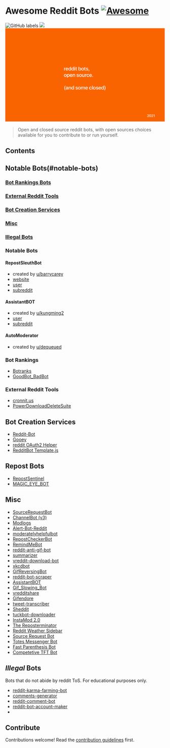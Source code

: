 # Awesome Reddit Bots [![Awesome](https://awesome.re/badge.svg)](https://awesome.re)
![GitHub labels](https://img.shields.io/github/labels/huckingfoes/awesome-reddit-bots/help%20wanted?style=flat-square)
![](https://img.shields.io/github/last-commit/huckingfoes/awesome-reddit-bots)
![alt text](https://raw.githubusercontent.com/huckingfoes/awesome-reddit-bots/master/aa.png)


> Open and closed source reddit bots, with open sources choices available for you to contribute to or run yourself.


## Contents
## Notable Bots(#notable-bots)
### [Bot Rankings Bots](#bot-rankings)
### [External Reddit Tools](#external-reddit-tools)
### [Bot Creation Services](#bot-creation-services)
### [Misc](#misc)
### [Illegal Bots](#illegal-bots)

### Notable Bots
#### RepostSleuthBot
- created by [u/barrycarey](https://reddit.com/u/barrycarey)
- [website](https://repostsleuth.com) 
- [user](https://reddit.com/u/repostsleuthbot)
- [subreddit](https://reddit.com/r/repostsleuthbot)
#### AssistantBOT
- created by [u/kungming2](https://reddit.com/u/kungming2)
- [user](https://reddit.com/u/assistantbot)
- [subreddit](https://reddit.com/r/assistantbot)
#### AutoModerator
- created by [u/dequeued](https://reddit.com/u/dequeued)

### Bot Rankings
- [Botranks](https://github.com/Brandawg93/Botranks)
- [GoodBot_BadBot](https://github.com/woodske/GoodBot_BadBot)

### External Reddit Tools
- [cronnit.us](https://github.com/krisives/cronnit.us)
- [PowerDownloadDeleteSuite](https://github.com/j0be/PowerDeleteSuite)

## Bot Creation Services
- [Reddit-Bot](https://github.com/kylelobo/Reddit-Bot)
- [Gooey](https://github.com/GooeyBot/Gooey)
- [reddit OAuth2 Helper](https://github.com/not-an-aardvark/reddit-oauth-helper)
- [RedditBot Template.js](https://github.com/web-temps/RedditBot-TemplateJS)


## Repost Bots
- [RepostSentinel](https://github.com/korbendallas-reddit/RepostSentinel)
- [MAGIC_EYE_BOT](https://github.com/downfromthetrees/the_magic_eye)


## Misc
- [SourceRequestBot](https://github.com/AkitotheExiled/SourceRequestBot)
- [ChannelBot (v3)](https://github.com/Thomas-X/channelbot-3)
- [Modlogs](https://github.com/vitosamson/modlogs)
- [Alert-Bot-Reddit](https://github.com/tylerbrockett/Alert-Bot-Reddit)
- [moderatelyhelpfulbot](https://github.com/antidense/moderatelyhelpfulbot)
- [RepostCheckerBot](https://github.com/A1igator/RepostCheckerBot)
- [RemindMeBot](https://github.com/Watchful1/RemindMeBot)
- [reddit-anti-gif-bot](https://github.com/wasdennnoch/reddit-anti-gif-bot)
- [summarizer](https://github.com/PhantomInsights/summarizer)
- [vreddit-download-bot](https://github.com/JohannesPertl/vreddit-download-bot)
- [xkcdbot](https://github.com/joeyvanlierop/xkcdbot)
- [GifReversingBot](https://github.com/pmdevita/GifReversingBot)
- [reddit-bot-scraper](https://github.com/pitops/reddit-bot-scraper)
- [AssistantBOT](https://github.com/kungming2/AssistantBOT)
- [Gif_Slowing_Bot](https://github.com/woltsu/Gif_Slowing_Bot)
- [vredditshare](https://github.com/pmdevita/vredditshare)
- [Gifendore](https://github.com/Brandawg93/Gifendore)
- [tweet-transcriber](https://github.com/PhantomInsights/tweet-transcriber)
- [Sheddit](https://github.com/rahulnpadalkar/Sheddit)
- [tuckbot-downloader](https://github.com/kyleratti/tuckbot-downloader)
- [InstaMod 2.0](https://github.com/disasterpiece9000/InstaMod-2.0)
- [The Reposterminator](https://github.com/nickofolas/TheReposterminator)
- [Reddit Weather Sidebar](https://github.com/impshum/Reddit-Weather-Sidebar)
- [Source Request Bot](https://github.com/AkitotheExiled/SourceRequestBot)
- [Totes Messenger Bot](https://github.com/justcool393/TotesMessenger)
- [Fast Parenthesis Bot](https://github.com/as-com/fast-parenthesis-bot)
- [Competetive TFT Bot](https://github.com/lukenamop/comp-tft-bot)

## *Illegal* Bots
Bots that do not abide by reddit ToS. For educational purposes only.

- [reddit-karma-farming-bot](https://github.com/MrPowerScripts/reddit-karma-farming-bot)
- [comments-generator](https://github.com/PhantomInsights/comments-generator)
- [reddit-comment-bot](https://github.com/yashar1/reddit-comment-bot)
- [reddit-bot-account-maker](https://github.com/WilliamHYZhang/Reddit-Bot-Account-Maker)
- 


## Contribute

Contributions welcome! Read the [contribution guidelines](contributing.md) first.
